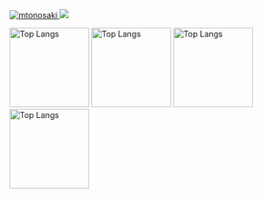 [ ![mtonosaki](https://komarev.com/ghpvc/?username=mtonosaki)
](https://github.com/mtonosaki/mtonosaki/)
[![](https://img.shields.io/github/followers/mtonosaki?label=follow&logo=github&style=flat)
](https://github.com/mtonosaki)

<img alt="Top Langs" height="140px" src="https://github-profile-summary-cards.vercel.app/api/cards/profile-details?username=mtonosaki" />
<img alt="Top Langs" height="140px" src="https://github-readme-stats.vercel.app/api/top-langs/?username=mtonosaki&layout=compact" />
<img alt="Top Langs" height="140px" src="https://github-readme-streak-stats.herokuapp.com/?user=mtonosaki" />
<img alt="Top Langs" height="140px" src="https://github-readme-stats.vercel.app/api?username=mtonosaki&count_private=true&show_icons=true" />
